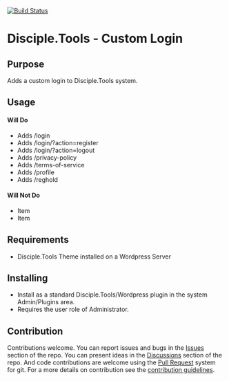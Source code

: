 [![Build Status](https://travis-ci.com/DiscipleTools/disciple-tools-custom-login.svg?branch=master)](https://travis-ci.com/DiscipleTools/disciple-tools-custom-login)

# Disciple.Tools - Custom Login

## Purpose

Adds a custom login to Disciple.Tools system.

## Usage

#### Will Do

- Adds /login
- Adds /login/?action=register
- Adds /login/?action=logout
- Adds /privacy-policy
- Adds /terms-of-service
- Adds /profile
- Adds /reghold

#### Will Not Do

- Item
- Item

## Requirements

- Disciple.Tools Theme installed on a Wordpress Server

## Installing

- Install as a standard Disciple.Tools/Wordpress plugin in the system Admin/Plugins area.
- Requires the user role of Administrator.

## Contribution

Contributions welcome. You can report issues and bugs in the
[Issues](https://github.com/DiscipleTools/disciple-tools-custom-login/issues) section of the repo. You can present ideas
in the [Discussions](https://github.com/DiscipleTools/disciple-tools-custom-login/discussions) section of the repo. And
code contributions are welcome using the [Pull Request](https://github.com/DiscipleTools/disciple-tools-custom-login/pulls)
system for git. For a more details on contribution see the
[contribution guidelines](https://github.com/DiscipleTools/disciple-tools-custom-login/blob/master/CONTRIBUTING.md).

